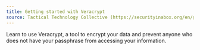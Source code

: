 ```yaml
---
title: Getting started with Veracrypt
source: Tactical Technology Collective (https://securityinabox.org/en/guide/veracrypt-new/windows)
---
```

Learn to use Veracrypt, a tool to encrypt your data and prevent anyone who does not have your passphrase from accessing your information.
